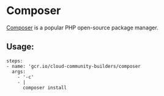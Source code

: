 # Composer

[Composer](https://getcomposer.org/) is a popular PHP open-source package manager.

## Usage:

```
steps:
- name: 'gcr.io/cloud-community-builders/composer
  args:
    - '-c'
    - |
      composer install
```
